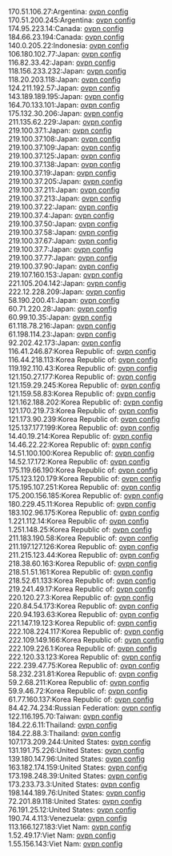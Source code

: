 170.51.106.27:Argentina: [ovpn config](vpn/170_51_106_27.ovpn)  
170.51.200.245:Argentina: [ovpn config](vpn/170_51_200_245.ovpn)  
174.95.223.14:Canada: [ovpn config](vpn/174_95_223_14.ovpn)  
184.66.23.194:Canada: [ovpn config](vpn/184_66_23_194.ovpn)  
140.0.205.22:Indonesia: [ovpn config](vpn/140_0_205_22.ovpn)  
106.180.102.77:Japan: [ovpn config](vpn/106_180_102_77.ovpn)  
116.82.33.42:Japan: [ovpn config](vpn/116_82_33_42.ovpn)  
118.156.233.232:Japan: [ovpn config](vpn/118_156_233_232.ovpn)  
118.20.203.118:Japan: [ovpn config](vpn/118_20_203_118.ovpn)  
124.211.192.57:Japan: [ovpn config](vpn/124_211_192_57.ovpn)  
143.189.189.195:Japan: [ovpn config](vpn/143_189_189_195.ovpn)  
164.70.133.101:Japan: [ovpn config](vpn/164_70_133_101.ovpn)  
175.132.30.206:Japan: [ovpn config](vpn/175_132_30_206.ovpn)  
211.135.62.229:Japan: [ovpn config](vpn/211_135_62_229.ovpn)  
219.100.37.1:Japan: [ovpn config](vpn/219_100_37_1.ovpn)  
219.100.37.108:Japan: [ovpn config](vpn/219_100_37_108.ovpn)  
219.100.37.109:Japan: [ovpn config](vpn/219_100_37_109.ovpn)  
219.100.37.125:Japan: [ovpn config](vpn/219_100_37_125.ovpn)  
219.100.37.138:Japan: [ovpn config](vpn/219_100_37_138.ovpn)  
219.100.37.19:Japan: [ovpn config](vpn/219_100_37_19.ovpn)  
219.100.37.205:Japan: [ovpn config](vpn/219_100_37_205.ovpn)  
219.100.37.211:Japan: [ovpn config](vpn/219_100_37_211.ovpn)  
219.100.37.213:Japan: [ovpn config](vpn/219_100_37_213.ovpn)  
219.100.37.22:Japan: [ovpn config](vpn/219_100_37_22.ovpn)  
219.100.37.4:Japan: [ovpn config](vpn/219_100_37_4.ovpn)  
219.100.37.50:Japan: [ovpn config](vpn/219_100_37_50.ovpn)  
219.100.37.58:Japan: [ovpn config](vpn/219_100_37_58.ovpn)  
219.100.37.67:Japan: [ovpn config](vpn/219_100_37_67.ovpn)  
219.100.37.7:Japan: [ovpn config](vpn/219_100_37_7.ovpn)  
219.100.37.77:Japan: [ovpn config](vpn/219_100_37_77.ovpn)  
219.100.37.90:Japan: [ovpn config](vpn/219_100_37_90.ovpn)  
219.107.160.153:Japan: [ovpn config](vpn/219_107_160_153.ovpn)  
221.105.204.142:Japan: [ovpn config](vpn/221_105_204_142.ovpn)  
222.12.228.209:Japan: [ovpn config](vpn/222_12_228_209.ovpn)  
58.190.200.41:Japan: [ovpn config](vpn/58_190_200_41.ovpn)  
60.71.220.28:Japan: [ovpn config](vpn/60_71_220_28.ovpn)  
60.99.10.35:Japan: [ovpn config](vpn/60_99_10_35.ovpn)  
61.118.78.216:Japan: [ovpn config](vpn/61_118_78_216.ovpn)  
61.198.114.23:Japan: [ovpn config](vpn/61_198_114_23.ovpn)  
92.202.42.173:Japan: [ovpn config](vpn/92_202_42_173.ovpn)  
116.41.246.87:Korea Republic of: [ovpn config](vpn/116_41_246_87.ovpn)  
116.44.218.113:Korea Republic of: [ovpn config](vpn/116_44_218_113.ovpn)  
119.192.110.43:Korea Republic of: [ovpn config](vpn/119_192_110_43.ovpn)  
121.150.27.177:Korea Republic of: [ovpn config](vpn/121_150_27_177.ovpn)  
121.159.29.245:Korea Republic of: [ovpn config](vpn/121_159_29_245.ovpn)  
121.159.58.83:Korea Republic of: [ovpn config](vpn/121_159_58_83.ovpn)  
121.162.188.202:Korea Republic of: [ovpn config](vpn/121_162_188_202.ovpn)  
121.170.219.73:Korea Republic of: [ovpn config](vpn/121_170_219_73.ovpn)  
121.173.90.239:Korea Republic of: [ovpn config](vpn/121_173_90_239.ovpn)  
125.137.177.199:Korea Republic of: [ovpn config](vpn/125_137_177_199.ovpn)  
14.40.19.214:Korea Republic of: [ovpn config](vpn/14_40_19_214.ovpn)  
14.46.22.22:Korea Republic of: [ovpn config](vpn/14_46_22_22.ovpn)  
14.51.100.100:Korea Republic of: [ovpn config](vpn/14_51_100_100.ovpn)  
14.52.17.172:Korea Republic of: [ovpn config](vpn/14_52_17_172.ovpn)  
175.119.66.190:Korea Republic of: [ovpn config](vpn/175_119_66_190.ovpn)  
175.123.120.179:Korea Republic of: [ovpn config](vpn/175_123_120_179.ovpn)  
175.195.107.251:Korea Republic of: [ovpn config](vpn/175_195_107_251.ovpn)  
175.200.156.185:Korea Republic of: [ovpn config](vpn/175_200_156_185.ovpn)  
180.229.45.11:Korea Republic of: [ovpn config](vpn/180_229_45_11.ovpn)  
183.102.96.175:Korea Republic of: [ovpn config](vpn/183_102_96_175.ovpn)  
1.221.112.14:Korea Republic of: [ovpn config](vpn/1_221_112_14.ovpn)  
1.251.148.25:Korea Republic of: [ovpn config](vpn/1_251_148_25.ovpn)  
211.183.190.58:Korea Republic of: [ovpn config](vpn/211_183_190_58.ovpn)  
211.197.127.126:Korea Republic of: [ovpn config](vpn/211_197_127_126.ovpn)  
211.215.123.44:Korea Republic of: [ovpn config](vpn/211_215_123_44.ovpn)  
218.38.60.163:Korea Republic of: [ovpn config](vpn/218_38_60_163.ovpn)  
218.51.51.161:Korea Republic of: [ovpn config](vpn/218_51_51_161.ovpn)  
218.52.61.133:Korea Republic of: [ovpn config](vpn/218_52_61_133.ovpn)  
219.241.49.17:Korea Republic of: [ovpn config](vpn/219_241_49_17.ovpn)  
220.120.27.3:Korea Republic of: [ovpn config](vpn/220_120_27_3.ovpn)  
220.84.54.173:Korea Republic of: [ovpn config](vpn/220_84_54_173.ovpn)  
220.94.193.63:Korea Republic of: [ovpn config](vpn/220_94_193_63.ovpn)  
221.147.19.123:Korea Republic of: [ovpn config](vpn/221_147_19_123.ovpn)  
222.108.224.117:Korea Republic of: [ovpn config](vpn/222_108_224_117.ovpn)  
222.109.149.166:Korea Republic of: [ovpn config](vpn/222_109_149_166.ovpn)  
222.109.226.1:Korea Republic of: [ovpn config](vpn/222_109_226_1.ovpn)  
222.120.33.123:Korea Republic of: [ovpn config](vpn/222_120_33_123.ovpn)  
222.239.47.75:Korea Republic of: [ovpn config](vpn/222_239_47_75.ovpn)  
58.232.231.81:Korea Republic of: [ovpn config](vpn/58_232_231_81.ovpn)  
59.2.68.211:Korea Republic of: [ovpn config](vpn/59_2_68_211.ovpn)  
59.9.46.72:Korea Republic of: [ovpn config](vpn/59_9_46_72.ovpn)  
61.77.160.137:Korea Republic of: [ovpn config](vpn/61_77_160_137.ovpn)  
84.42.74.234:Russian Federation: [ovpn config](vpn/84_42_74_234.ovpn)  
122.116.195.70:Taiwan: [ovpn config](vpn/122_116_195_70.ovpn)  
184.22.6.11:Thailand: [ovpn config](vpn/184_22_6_11.ovpn)  
184.22.88.3:Thailand: [ovpn config](vpn/184_22_88_3.ovpn)  
107.173.209.244:United States: [ovpn config](vpn/107_173_209_244.ovpn)  
131.191.75.226:United States: [ovpn config](vpn/131_191_75_226.ovpn)  
139.180.147.96:United States: [ovpn config](vpn/139_180_147_96.ovpn)  
163.182.174.159:United States: [ovpn config](vpn/163_182_174_159.ovpn)  
173.198.248.39:United States: [ovpn config](vpn/173_198_248_39.ovpn)  
173.233.73.3:United States: [ovpn config](vpn/173_233_73_3.ovpn)  
198.144.189.76:United States: [ovpn config](vpn/198_144_189_76.ovpn)  
72.201.89.118:United States: [ovpn config](vpn/72_201_89_118.ovpn)  
76.191.25.12:United States: [ovpn config](vpn/76_191_25_12.ovpn)  
190.74.4.113:Venezuela: [ovpn config](vpn/190_74_4_113.ovpn)  
113.166.127.183:Viet Nam: [ovpn config](vpn/113_166_127_183.ovpn)  
1.52.49.17:Viet Nam: [ovpn config](vpn/1_52_49_17.ovpn)  
1.55.156.143:Viet Nam: [ovpn config](vpn/1_55_156_143.ovpn)  
